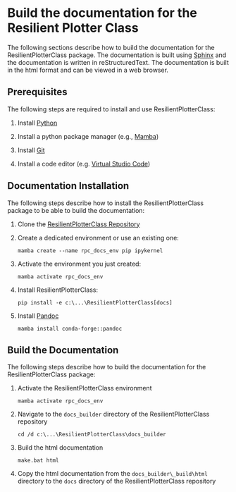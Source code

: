 # Build the documentation for the Resilient Plotter Class
The following sections describe how to build the documentation for the ResilientPlotterClass package. The documentation is built using [Sphinx](https://www.sphinx-doc.org/en/master/index.html) and the documentation is written in reStructuredText. The documentation is built in the html format and can be viewed in a web browser.

## Prerequisites
The following steps are required to install and use ResilientPlotterClass:

1. Install [Python](https://www.python.org/downloads)

2. Install a python package manager (e.g., [Mamba](https://github.com/conda-forge/miniforge#mambaforge))

3. Install [Git](https://git-scm.com/downloads)

4. Install a code editor (e.g. [Virtual Studio Code](https://code.visualstudio.com/Download))

## Documentation Installation
The following steps describe how to install the ResilientPlotterClass package to be able to build the documentation:

1. Clone the [ResilientPlotterClass Repository](https://github.com/Deltares-research/ResilientPlotterClass)

2. Create a dedicated environment or use an existing one:
    ```
    mamba create --name rpc_docs_env pip ipykernel
    ```

3. Activate the environment you just created:
    ```	
    mamba activate rpc_docs_env
    ```

4. Install ResilientPlotterClass:
    ```
    pip install -e c:\...\ResilientPlotterClass[docs]
    ```

5. Install [Pandoc](https://pandoc.org)
    ```
    mamba install conda-forge::pandoc
    ```

## Build the Documentation
The following steps describe how to build the documentation for the ResilientPlotterClass package:
1. Activate the ResilientPlotterClass environment
    ```
    mamba activate rpc_docs_env
    ```

2. Navigate to the `docs_builder` directory of the ResilientPlotterClass repository
    ```
    cd /d c:\...\ResilientPlotterClass\docs_builder
    ```

3. Build the html documentation
    ```
    make.bat html
    ```
   
4. Copy the html documentation from the `docs_builder\_build\html` directory to the `docs` directory of the ResilientPlotterClass repository

